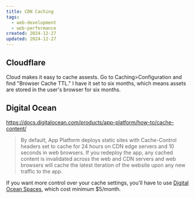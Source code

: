 ```yaml
---
title: CDN Caching
tags: 
  - web-development
  - web-performance
created: 2024-12-27
updated: 2024-12-27
---
```


## Cloudflare

Cloud makes it easy to cache assests. Go to Caching>Configuration and find "Browser Cache TTL." I have it set to six months, which means assets are stored in the user's browser for six months.

## Digital Ocean

https://docs.digitalocean.com/products/app-platform/how-to/cache-content/

> By default, App Platform deploys static sites with Cache-Control headers set to cache for 24 hours on CDN edge servers and 10 seconds in web browsers. If you redeploy the app, any cached content is invalidated across the web and CDN servers and web browsers will cache the latest iteration of the website upon any new traffic to the app.

If you want more control over your cache settings, you'll have to use [Digital Ocean Spaces](https://docs.digitalocean.com/products/spaces/how-to/set-file-metadata/), which cost minimum $5/month.
